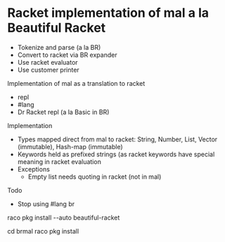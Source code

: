 # Racket implementation of mal a la Beautiful Racket

* Tokenize and parse (a la BR)
* Convert to racket via BR expander
* Use racket evaluator
* Use customer printer

Implementation of mal as a translation to racket
- repl
- #lang
- Dr Racket repl (a la Basic in BR)


Implementation
- Types mapped direct from mal to racket: String, Number, List, Vector (immutable), Hash-map (immutable)
- Keywords held as prefixed strings (as racket keywords have special meaning in racket evaluation
- Exceptions
   - Empty list needs quoting in racket (not in mal)





Todo
- Stop using #lang br

raco pkg install --auto beautiful-racket

cd brmal
raco pkg install
